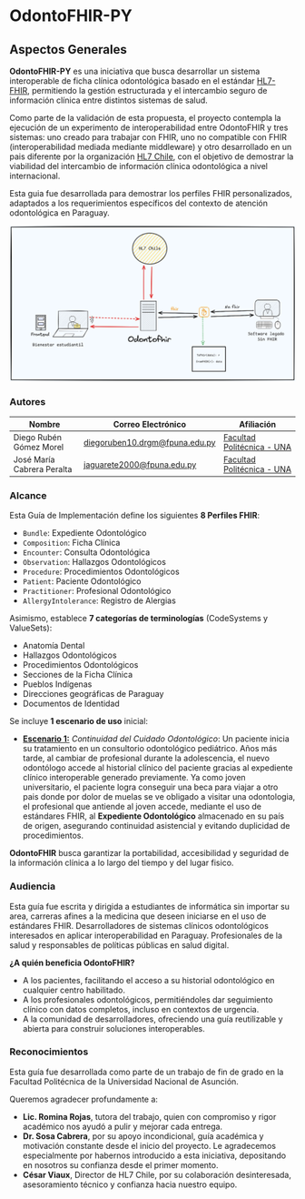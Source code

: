 # OdontoFHIR-PY

## Aspectos Generales

**OdontoFHIR-PY** es una iniciativa que busca desarrollar un sistema interoperable de ficha clínica odontológica basado en el estándar [HL7-FHIR](https://hl7.org/fhir/), permitiendo la gestión estructurada y el intercambio seguro de información clínica entre distintos sistemas de salud.

Como parte de la validación de esta propuesta, el proyecto contempla la ejecución de un experimento de interoperabilidad entre OdontoFHIR y tres sistemas: uno creado para trabajar con FHIR, uno no compatible con FHIR (interoperabilidad mediada mediante middleware) y otro desarrollado en un pais diferente por la organización [HL7 Chile](https://hl7chile.cl), con el objetivo de demostrar la viabilidad del intercambio de información clínica odontológica a nivel internacional.

Esta guia fue desarrollada para demostrar los perfiles FHIR personalizados, adaptados a los requerimientos específicos del contexto de atención odontológica en Paraguay.

![odontofhir_esquema](../imagenes/odontofhir_esquema.png)


### Autores

| **Nombre**                     | **Correo Electrónico**               | **Afiliación**                              |
|-------------------------------|--------------------------------------|---------------------------------------------|
| Diego Rubén Gómez Morel       | diegoruben10.drgm@fpuna.edu.py       | [Facultad Politécnica - UNA](https://www.pol.una.py/) |
| José María Cabrera Peralta    | jaguarete2000@fpuna.edu.py           | [Facultad Politécnica - UNA](https://www.pol.una.py/) |

### Alcance

Esta Guía de Implementación define los siguientes **8 Perfiles FHIR**:

- `Bundle`: Expediente Odontológico
- `Composition`: Ficha Clínica
- `Encounter`: Consulta Odontológica
- `Observation`: Hallazgos Odontológicos
- `Procedure`: Procedimientos Odontológicos
- `Patient`: Paciente Odontológico
- `Practitioner`: Profesional Odontológico
- `AllergyIntolerance`: Registro de Alergias

Asimismo, establece **7 categorías de terminologías** (CodeSystems y ValueSets):

- Anatomía Dental
- Hallazgos Odontológicos
- Procedimientos Odontológicos
- Secciones de la Ficha Clínica
- Pueblos Indígenas
- Direcciones geográficas de Paraguay
- Documentos de Identidad

Se incluye **1 escenario de uso** inicial:

- [**Escenario 1:**](background.md#escenario-1) *Continuidad del Cuidado Odontológico*: Un paciente inicia su tratamiento en un consultorio odontológico pediátrico. Años más tarde, al cambiar de profesional durante la adolescencia, el nuevo odontólogo accede al historial clínico del paciente gracias al expediente clínico interoperable generado previamente. Ya como joven universitario, el paciente logra conseguir una beca para viajar a otro pais donde por dolor de muelas se ve obligado a visitar una odontologia, el profesional que antiende al joven accede, mediante el uso de estándares FHIR, al **Expediente Odontológico** almacenado en su país de origen, asegurando continuidad asistencial y evitando duplicidad de procedimientos.

**OdontoFHIR** busca garantizar la portabilidad, accesibilidad y seguridad de la información clínica a lo largo del tiempo y del lugar fisico.



### Audiencia

Esta guía fue escrita y dirigida a estudiantes de informática sin importar su area, carreras afines a la medicina que deseen iniciarse en el uso de estándares FHIR. Desarrolladores de sistemas clínicos odontológicos interesados en aplicar interoperabilidad en Paraguay. Profesionales de la salud y responsables de políticas públicas en salud digital.

**¿A quién beneficia OdontoFHIR?**

- A los pacientes, facilitando el acceso a su historial odontológico en cualquier centro habilitado.
- A los profesionales odontológicos, permitiéndoles dar seguimiento clínico con datos completos, incluso en contextos de urgencia.
- A la comunidad de desarrolladores, ofreciendo una guía reutilizable y abierta para construir soluciones interoperables.


### Reconocimientos

Esta guía fue desarrollada como parte de un trabajo de fin de grado en la Facultad Politécnica de la Universidad Nacional de Asunción.

Queremos agradecer profundamente a:

- **Lic. Romina Rojas**, tutora del trabajo, quien con compromiso y rigor académico nos ayudó a pulir y mejorar cada entrega.
- **Dr. Sosa Cabrera**, por su apoyo incondicional, guía académica y motivación constante desde el inicio del proyecto. Le agradecemos especialmente por habernos introducido a esta iniciativa, depositando en nosotros su confianza desde el primer momento.
- **César Viaux**, Director de HL7 Chile, por su colaboración desinteresada, asesoramiento técnico y confianza hacia nuestro equipo.

